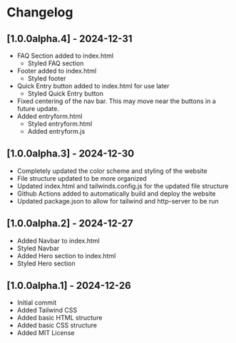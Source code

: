 # Changelog

## [1.0.0alpha.4] - 2024-12-31

- FAQ Section added to index.html
  - Styled FAQ section
- Footer added to index.html
  - Styled footer
- Quick Entry button added to index.html for use later
  - Styled Quick Entry button
- Fixed centering of the nav bar. This may move near the buttons in a future update.
- Added entryform.html
  - Styled entryform.html
  - Added entryform.js

## [1.0.0alpha.3] - 2024-12-30

- Completely updated the color scheme and styling of the website
- File structure updated to be more organized
- Updated index.html and tailwinds.config.js for the updated file structure
- Github Actions added to automatically build and deploy the website
- Updated package.json to allow for tailwind and http-server to be run

## [1.0.0alpha.2] - 2024-12-27

- Added Navbar to index.html
- Styled Navbar
- Added Hero section to index.html
- Styled Hero section

## [1.0.0alpha.1] - 2024-12-26

- Initial commit
- Added Tailwind CSS
- Added basic HTML structure
- Added basic CSS structure
- Added MIT License

